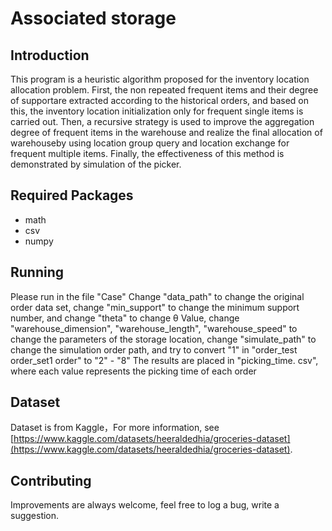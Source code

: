# Associated storage

## Introduction
This program is a heuristic algorithm proposed for the inventory location allocation problem. First, the non repeated frequent items and their degree of supportare extracted according to the historical orders, and based on this, the inventory location initialization only for frequent single items is carried out. Then, a recursive strategy is used to improve the aggregation degree of frequent items in the warehouse and realize the final allocation of warehouseby using location group query and location exchange for frequent multiple items. Finally, the effectiveness of this method is demonstrated by simulation of the picker.

## Required Packages
* math
* csv
* numpy

## Running
Please run in the file "Case"
Change "data_path" to change the original order data set, change "min_support" to change the minimum support number, and change "theta" to change θ Value, change "warehouse_dimension", "warehouse_length", "warehouse_speed" to change the parameters of the storage location, change "simulate_path" to change the simulation order path, and try to convert "1" in "order_test order_set1 order" to "2" - "8"
The results are placed in "picking_time. csv", where each value represents the picking time of each order

## Dataset
Dataset is from Kaggle，For more information, 
see [https://www.kaggle.com/datasets/heeraldedhia/groceries-dataset](https://www.kaggle.com/datasets/heeraldedhia/groceries-dataset). 

## Contributing
Improvements are always welcome, feel free to log a bug, write a suggestion. 